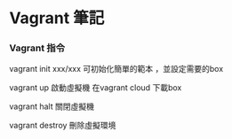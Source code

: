 # Vagrant 筆記

### Vagrant 指令
vagrant init xxx/xxx  可初始化簡單的範本 ，並設定需要的box

vagrant up 啟動虛擬機 在vagrant cloud 下載box

vagrant halt 關閉虛擬機

vagrant destroy 刪除虛擬環境
